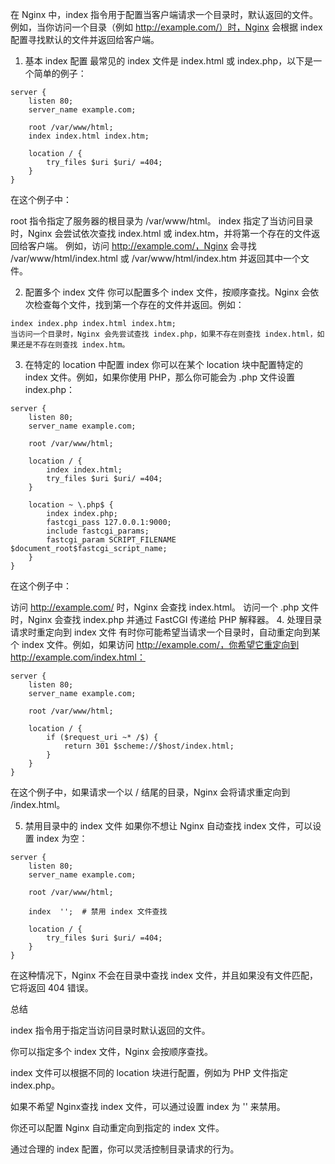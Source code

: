在 Nginx 中，index 指令用于配置当客户端请求一个目录时，默认返回的文件。例如，当你访问一个目录（例如 http://example.com/）时，Nginx 会根据 index 配置寻找默认的文件并返回给客户端。

1. 基本 index 配置
最常见的 index 文件是 index.html 或 index.php，以下是一个简单的例子：

```
server {
    listen 80;
    server_name example.com;
    
    root /var/www/html;
    index index.html index.htm;

    location / {
        try_files $uri $uri/ =404;
    }
}
```
在这个例子中：

root 指令指定了服务器的根目录为 /var/www/html。
index 指定了当访问目录时，Nginx 会尝试依次查找 index.html 或 index.htm，并将第一个存在的文件返回给客户端。
例如，访问 http://example.com/，Nginx 会寻找 /var/www/html/index.html 或 /var/www/html/index.htm 并返回其中一个文件。

2. 配置多个 index 文件
你可以配置多个 index 文件，按顺序查找。Nginx 会依次检查每个文件，找到第一个存在的文件并返回。例如：

```
index index.php index.html index.htm;
当访问一个目录时，Nginx 会先尝试查找 index.php，如果不存在则查找 index.html，如果还是不存在则查找 index.htm。
```

3. 在特定的 location 中配置 index
你可以在某个 location 块中配置特定的 index 文件。例如，如果你使用 PHP，那么你可能会为 .php 文件设置 index.php：

```
server {
    listen 80;
    server_name example.com;

    root /var/www/html;

    location / {
        index index.html;
        try_files $uri $uri/ =404;
    }

    location ~ \.php$ {
        index index.php;
        fastcgi_pass 127.0.0.1:9000;
        include fastcgi_params;
        fastcgi_param SCRIPT_FILENAME $document_root$fastcgi_script_name;
    }
}
```
在这个例子中：

访问 http://example.com/ 时，Nginx 会查找 index.html。
访问一个 .php 文件时，Nginx 会查找 index.php 并通过 FastCGI 传递给 PHP 解释器。
4. 处理目录请求时重定向到 index 文件
有时你可能希望当请求一个目录时，自动重定向到某个 index 文件。例如，如果访问 http://example.com/，你希望它重定向到 http://example.com/index.html：

```
server {
    listen 80;
    server_name example.com;

    root /var/www/html;
    
    location / {
        if ($request_uri ~* /$) {
            return 301 $scheme://$host/index.html;
        }
    }
}
```
在这个例子中，如果请求一个以 / 结尾的目录，Nginx 会将请求重定向到 /index.html。

5. 禁用目录中的 index 文件
如果你不想让 Nginx 自动查找 index 文件，可以设置 index 为空：

```
server {
    listen 80;
    server_name example.com;

    root /var/www/html;
    
    index  '';  # 禁用 index 文件查找

    location / {
        try_files $uri $uri/ =404;
    }
}
```
在这种情况下，Nginx 不会在目录中查找 index 文件，并且如果没有文件匹配，它将返回 404 错误。

总结

index 指令用于指定当访问目录时默认返回的文件。

你可以指定多个 index 文件，Nginx 会按顺序查找。

index 文件可以根据不同的 location 块进行配置，例如为 PHP 文件指定 index.php。

如果不希望 Nginx查找 index 文件，可以通过设置 index 为 '' 来禁用。

你还可以配置 Nginx 自动重定向到指定的 index 文件。

通过合理的 index 配置，你可以灵活控制目录请求的行为。